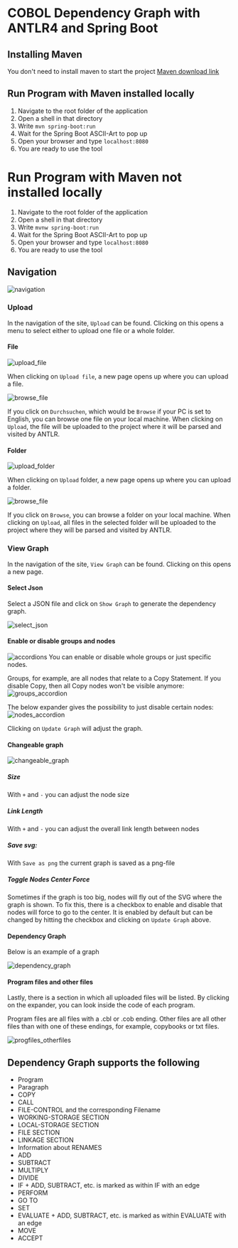 # COBOL Dependency Graph with ANTLR4 and Spring Boot

## Installing Maven
You don't need to install maven to start the project
[Maven download link](https://maven.apache.org/download.cgi)

## Run Program with Maven installed locally
1. Navigate to the root folder of the application
2. Open a shell in that directory
3. Write `mvn spring-boot:run`
4. Wait for the Spring Boot ASCII-Art to pop up
5. Open your browser and type `localhost:8080`
6. You are ready to use the tool

# Run Program with Maven not installed locally
1. Navigate to the root folder of the application
2. Open a shell in that directory
3. Write `mvnw spring-boot:run`
4. Wait for the Spring Boot ASCII-Art to pop up
5. Open your browser and type `localhost:8080`
6. You are ready to use the tool

## Navigation
![navigation](./readMeImages/navigation.png)

### Upload

In the navigation of the site, `Upload` can be found. Clicking on this opens a menu to select either to upload one file or a whole folder.

#### File
![upload_file](./readMeImages/upload_file.png)

When clicking on `Upload file`, a new page opens up where you can upload a file.

![browse_file](./readMeImages/browse_file.png)

If you click on `Durchsuchen`, which would be `Browse` if your PC is set to English, you can browse one file on your local machine. When clicking on `Upload`, the file will be uploaded to the project where it will be parsed and visited by ANTLR.

#### Folder

![upload_folder](./readMeImages/upload_folder.png)

When clicking on `Upload` folder, a new page opens up where you can upload a folder.

![browse_file](./readMeImages/browse_folder.png)

If you click on `Browse`, you can browse a folder on your local machine. When clicking on `Upload`, all files in the selected folder will be uploaded to the project where they will be parsed and visited by ANTLR.
### View Graph
In the navigation of the site, `View Graph` can be found. Clicking on this opens a new page.

#### Select Json
Select a JSON file and click on `Show Graph` to generate the dependency graph.

![select_json](./readMeImages/select_json.png)

#### Enable or disable groups and nodes 
![accordions](./readMeImages/accordions.png)
You can enable or disable whole groups or just specific nodes. 

Groups, for example, are all nodes that relate to a Copy Statement. If you disable Copy, then all Copy nodes won't be visible anymore:
![groups_accordion](./readMeImages/enable_disable_groups.png)

The below expander gives the possibility to just disable certain nodes:
![nodes_accordion](./readMeImages/enable_disable_nodes.png)

Clicking on `Update Graph` will adjust the graph.

#### Changeable graph 

![changeable_graph](./readMeImages/graph_styling.png)

##### Size
With `+` and `-` you can adjust the node size

##### Link Length
With `+` and `-` you can adjust the overall link length between nodes

##### Save svg:
With `Save as png` the current graph is saved as a png-file

##### Toggle Nodes Center Force

Sometimes if the graph is too big, nodes will fly out of the SVG where the graph is shown. To fix this, there is a checkbox to enable and disable that nodes will force to go to the center. It is enabled by default but can be changed by hitting the checkbox and clicking on `Update Graph` above.

#### Dependency Graph

Below is an example of a graph

![dependency_graph](./readMeImages/graph_ex.png)

#### Program files and other files 
Lastly, there is a section in which all uploaded files will be listed. By clicking on the expander, you can look inside the code of each program.

Program files are all files with a .cbl or .cob ending. Other files are all other files than with one of these endings, for example, copybooks or txt files.

![progfiles_otherfiles](./readMeImages/progfiles_otherfiles.png)

## Dependency Graph supports the following
* Program
* Paragraph
* COPY
* CALL
* FILE-CONTROL and the corresponding Filename
* WORKING-STORAGE SECTION
* LOCAL-STORAGE SECTION
* FILE SECTION
* LINKAGE SECTION
* Information about RENAMES
* ADD
* SUBTRACT
* MULTIPLY
* DIVIDE
* IF + ADD, SUBTRACT, etc. is marked as within IF with an edge
* PERFORM
* GO TO
* SET
* EVALUATE + ADD, SUBTRACT, etc. is marked as within EVALUATE with an edge
* MOVE 
* ACCEPT